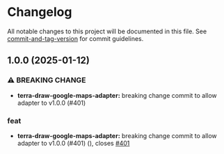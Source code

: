 # Changelog

All notable changes to this project will be documented in this file. See [commit-and-tag-version](https://github.com/absolute-version/commit-and-tag-version) for commit guidelines.

## 1.0.0 (2025-01-12)


### ⚠ BREAKING CHANGE

* **terra-draw-google-maps-adapter:** breaking change commit to allow adapter to v1.0.0 (#401)

### feat

* **terra-draw-google-maps-adapter:** breaking change commit to allow adapter to v1.0.0 (#401) ([](https://github.com/JamesLMilner/terra-draw/commit/2c182960024d517572882986cb93cf5eb6ced78c)), closes [#401](https://github.com/JamesLMilner/terra-draw/issues/401)
